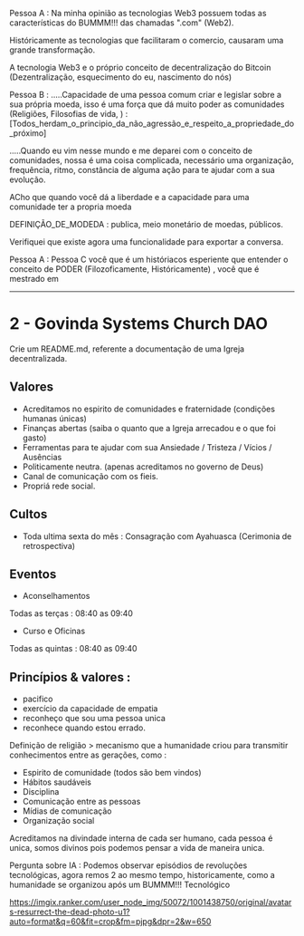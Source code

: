 Pessoa A : Na minha opinião as tecnologias Web3 possuem todas as características do BUMMM!!! das chamadas ".com" (Web2).

Históricamente as tecnologias que facilitaram o comercio, causaram uma grande transformação.

A tecnologia Web3 e o próprio conceito de decentralização do Bitcoin (Dezentralização, esquecimento do eu, nascimento do nós)

Pessoa B : 
.....Capacidade de uma pessoa comum criar e legislar sobre a sua própria moeda, isso é uma força que dá muito poder as comunidades (Religiões, Filosofias de vida, ) : [Todos_herdam_o_principio_da_não_agressão_e_respeito_a_propriedade_do_próximo]

.....Quando eu vim nesse mundo e me deparei com o conceito de comunidades, nossa é uma coisa complicada, necessário uma organização, frequência, ritmo, constância de alguma ação para te ajudar com a sua evolução.

ACho que quando você dá a liberdade e a capacidade para uma comunidade ter a propria moeda

DEFINIÇÃO_DE_MODEDA : publica, meio monetário de moedas, públicos.  

Verifiquei que existe agora uma funcionalidade para exportar a conversa.

Pessoa A : Pessoa C você que é um históriacos esperiente que entender o conceito de PODER (Filozoficamente, Históricamente) , você que é mestrado em 


**********************************************************************


# 2 - Govinda Systems Church DAO

Crie um README.md, referente a documentação de uma Igreja decentralizada.

## Valores

* Acreditamos no espirito de comunidades e fraternidade (condições humanas únicas)
* Finanças abertas (saiba o quanto que a Igreja arrecadou e o que foi gasto)
* Ferramentas para te ajudar com sua Ansiedade / Tristeza / Vícios / Ausências 
* Politicamente neutra. (apenas acreditamos no governo de Deus)
* Canal de comunicação com os fieis. 
* Propriá rede social.

## Cultos

* Toda ultima sexta do mês : Consagração com Ayahuasca (Cerimonia de retrospectiva)

## Eventos

* Aconselhamentos

Todas as terças : 08:40 as 09:40

* Curso e Oficinas

Todas as quintas : 08:40 as 09:40

## Princípios & valores : 

* pacifico
* exercício da capacidade de empatia
* reconheço que sou uma pessoa unica
* reconhece quando estou errado.

Definição de religião > mecanismo que a humanidade criou para transmitir conhecimentos entre as gerações, como :

* Espirito de comunidade (todos são bem vindos)
* Hábitos saudáveis
* Disciplina
* Comunicação entre as pessoas
* Mídias de comunicação
* Organização social

Acreditamos na divindade interna de cada ser humano, cada pessoa é unica, somos divinos pois podemos pensar a vida de maneira unica.


 






Pergunta sobre IA : Podemos observar episódios  de revoluções tecnológicas, agora remos 2 ao mesmo tempo, historicamente, como a humanidade se organizou após um BUMMM!!! Tecnológico 


https://imgix.ranker.com/user_node_img/50072/1001438750/original/avatars-resurrect-the-dead-photo-u1?auto=format&q=60&fit=crop&fm=pjpg&dpr=2&w=650